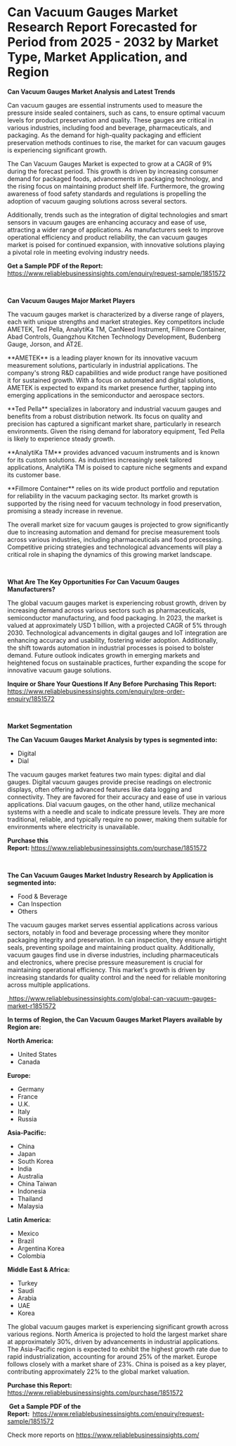 <p><h1>Can Vacuum Gauges Market Research Report Forecasted for Period from 2025 -  2032 by Market Type, Market Application, and Region</h1></p><p><strong>Can Vacuum Gauges Market Analysis and Latest Trends</strong></p>
<p><p>Can vacuum gauges are essential instruments used to measure the pressure inside sealed containers, such as cans, to ensure optimal vacuum levels for product preservation and quality. These gauges are critical in various industries, including food and beverage, pharmaceuticals, and packaging. As the demand for high-quality packaging and efficient preservation methods continues to rise, the market for can vacuum gauges is experiencing significant growth.</p><p>The Can Vacuum Gauges Market is expected to grow at a CAGR of 9% during the forecast period. This growth is driven by increasing consumer demand for packaged foods, advancements in packaging technology, and the rising focus on maintaining product shelf life. Furthermore, the growing awareness of food safety standards and regulations is propelling the adoption of vacuum gauging solutions across several sectors.</p><p>Additionally, trends such as the integration of digital technologies and smart sensors in vacuum gauges are enhancing accuracy and ease of use, attracting a wider range of applications. As manufacturers seek to improve operational efficiency and product reliability, the can vacuum gauges market is poised for continued expansion, with innovative solutions playing a pivotal role in meeting evolving industry needs.</p></p>
<p><strong>Get a Sample PDF of the Report:&nbsp;</strong> <a href="https://www.reliablebusinessinsights.com/enquiry/request-sample/1851572?utm_campaign=62&utm_medium=2&utm_source=Github&utm_content=ia&utm_term=28022025&utm_id=can-vacuum-gauges">https://www.reliablebusinessinsights.com/enquiry/request-sample/1851572</a></p>
<p>&nbsp;</p>
<p><strong>Can Vacuum Gauges Major Market Players</strong></p>
<p><p>The vacuum gauges market is characterized by a diverse range of players, each with unique strengths and market strategies. Key competitors include AMETEK, Ted Pella, AnalytiKa TM, CanNeed Instrument, Fillmore Container, Abad Controls, Guangzhou Kitchen Technology Development, Budenberg Gauge, Jorson, and AT2E. </p><p>**AMETEK** is a leading player known for its innovative vacuum measurement solutions, particularly in industrial applications. The company's strong R&D capabilities and wide product range have positioned it for sustained growth. With a focus on automated and digital solutions, AMETEK is expected to expand its market presence further, tapping into emerging applications in the semiconductor and aerospace sectors.</p><p>**Ted Pella** specializes in laboratory and industrial vacuum gauges and benefits from a robust distribution network. Its focus on quality and precision has captured a significant market share, particularly in research environments. Given the rising demand for laboratory equipment, Ted Pella is likely to experience steady growth.</p><p>**AnalytiKa TM** provides advanced vacuum instruments and is known for its custom solutions. As industries increasingly seek tailored applications, AnalytiKa TM is poised to capture niche segments and expand its customer base. </p><p>**Fillmore Container** relies on its wide product portfolio and reputation for reliability in the vacuum packaging sector. Its market growth is supported by the rising need for vacuum technology in food preservation, promising a steady increase in revenue.</p><p>The overall market size for vacuum gauges is projected to grow significantly due to increasing automation and demand for precise measurement tools across various industries, including pharmaceuticals and food processing. Competitive pricing strategies and technological advancements will play a critical role in shaping the dynamics of this growing market landscape.</p></p>
<p>&nbsp;</p>
<p><strong>What Are The Key Opportunities For Can Vacuum Gauges Manufacturers?</strong></p>
<p><p>The global vacuum gauges market is experiencing robust growth, driven by increasing demand across various sectors such as pharmaceuticals, semiconductor manufacturing, and food packaging. In 2023, the market is valued at approximately USD 1 billion, with a projected CAGR of 5% through 2030. Technological advancements in digital gauges and IoT integration are enhancing accuracy and usability, fostering wider adoption. Additionally, the shift towards automation in industrial processes is poised to bolster demand. Future outlook indicates growth in emerging markets and heightened focus on sustainable practices, further expanding the scope for innovative vacuum gauge solutions.</p></p>
<p><strong>Inquire or Share Your Questions If Any Before Purchasing This Report:</strong> <a href="https://www.reliablebusinessinsights.com/enquiry/pre-order-enquiry/1851572?utm_campaign=62&utm_medium=2&utm_source=Github&utm_content=ia&utm_term=28022025&utm_id=can-vacuum-gauges">https://www.reliablebusinessinsights.com/enquiry/pre-order-enquiry/1851572</a></p>
<p>&nbsp;</p>
<p><strong>Market Segmentation</strong></p>
<p><strong>The Can Vacuum Gauges Market Analysis by types is segmented into:</strong></p>
<p><ul><li>Digital</li><li>Dial</li></ul></p>
<p><p>The vacuum gauges market features two main types: digital and dial gauges. Digital vacuum gauges provide precise readings on electronic displays, often offering advanced features like data logging and connectivity. They are favored for their accuracy and ease of use in various applications. Dial vacuum gauges, on the other hand, utilize mechanical systems with a needle and scale to indicate pressure levels. They are more traditional, reliable, and typically require no power, making them suitable for environments where electricity is unavailable.</p></p>
<p><strong>Purchase this Report:&nbsp;</strong><a href="https://www.reliablebusinessinsights.com/purchase/1851572?utm_campaign=62&utm_medium=2&utm_source=Github&utm_content=ia&utm_term=28022025&utm_id=can-vacuum-gauges">https://www.reliablebusinessinsights.com/purchase/1851572</a></p>
<p>&nbsp;</p>
<p><strong>The Can Vacuum Gauges Market Industry Research by Application is segmented into:</strong></p>
<p><ul><li>Food & Beverage</li><li>Can Inspection</li><li>Others</li></ul></p>
<p><p>The vacuum gauges market serves essential applications across various sectors, notably in food and beverage processing where they monitor packaging integrity and preservation. In can inspection, they ensure airtight seals, preventing spoilage and maintaining product quality. Additionally, vacuum gauges find use in diverse industries, including pharmaceuticals and electronics, where precise pressure measurement is crucial for maintaining operational efficiency. This market's growth is driven by increasing standards for quality control and the need for reliable monitoring across multiple applications.</p></p>
<p><a href="https://www.reliablebusinessinsights.com/global-can-vacuum-gauges-market-r1851572?utm_campaign=62&utm_medium=2&utm_source=Github&utm_content=ia&utm_term=28022025&utm_id=can-vacuum-gauges">&nbsp;https://www.reliablebusinessinsights.com/global-can-vacuum-gauges-market-r1851572</a></p>
<p><strong>In terms of Region, the Can Vacuum Gauges Market Players available by Region are:</strong></p>
<p>
    <p> <strong> North America: </strong>
        <ul>
            <li>United States</li>
            <li>Canada</li>
        </ul>
        </p> 
    <p> <strong> Europe: </strong>
        <ul>
            <li>Germany</li>
            <li>France</li>
            <li>U.K.</li>
            <li>Italy</li>
            <li>Russia</li>
        </ul>
        </p> 
    <p> <strong> Asia-Pacific: </strong>
        <ul>
            <li>China</li>
            <li>Japan</li>
            <li>South Korea</li>
            <li>India</li>
            <li>Australia</li>
            <li>China Taiwan</li>
            <li>Indonesia</li>
            <li>Thailand</li>
            <li>Malaysia</li>
        </ul>
        </p> 
    <p> <strong> Latin America: </strong>
        <ul>
            <li>Mexico</li>
            <li>Brazil</li>
            <li>Argentina Korea</li>
            <li>Colombia</li>
        </ul>
        </p> 
    <p> <strong> Middle East & Africa: </strong>
        <ul>
            <li>Turkey</li>
            <li>Saudi</li>
            <li>Arabia</li>
            <li>UAE</li>
            <li>Korea</li>
        </ul>
    </p>
    </p>
<p><p>The global vacuum gauges market is experiencing significant growth across various regions. North America is projected to hold the largest market share at approximately 30%, driven by advancements in industrial applications. The Asia-Pacific region is expected to exhibit the highest growth rate due to rapid industrialization, accounting for around 25% of the market. Europe follows closely with a market share of 23%. China is poised as a key player, contributing approximately 22% to the global market valuation.</p></p>
<p><strong>Purchase this Report: </strong><a href="https://www.reliablebusinessinsights.com/purchase/1851572?utm_campaign=62&utm_medium=2&utm_source=Github&utm_content=ia&utm_term=28022025&utm_id=can-vacuum-gauges">https://www.reliablebusinessinsights.com/purchase/1851572</a></p>
<p>&nbsp;<strong>Get a Sample PDF of the Report:&nbsp;&nbsp;</strong><a href="https://www.reliablebusinessinsights.com/enquiry/request-sample/1851572?utm_campaign=62&utm_medium=2&utm_source=Github&utm_content=ia&utm_term=28022025&utm_id=can-vacuum-gauges">https://www.reliablebusinessinsights.com/enquiry/request-sample/1851572</a></p>
<p><strong></strong></p>
<p>Check more reports on <a href="https://www.reliablebusinessinsights.com/?utm_campaign=62&utm_medium=2&utm_source=Github&utm_content=ia&utm_term=28022025&utm_id=can-vacuum-gauges">https://www.reliablebusinessinsights.com/</a></p>